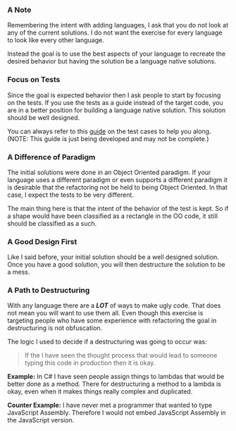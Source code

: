 <!--bl
(filemeta
    (title "Adding a language"))
/bl-->

### A Note

Remembering the intent with adding languages, I ask that you do not look at any of the current solutions. I do not want the exercise for every language to look like every other language.

Instead the goal is to use the best aspects of your language to recreate the desired behavior but having the solution be a language native solutions.

### Focus on Tests

Since the goal is expected behavior then I ask people to start by focusing on the tests. If you use the tests as a guide instead of the target code, you are in a better position for building a language native solution. This solution should be well designed.

You can always refer to this [guide](.\test_cases.md) on the test cases to help you along. (NOTE: This guide is just being developed and may not be complete.)

### A Difference of Paradigm

The initial solutions were done in an Object Oriented paradigm. If your language uses a different paradigm or even supports a different paradigm it is desirable that the refactoring not be held to being Object Oriented. In that case, I expect the tests to be very different.

The main thing here is that the intent of the behavior of the test is kept. So if a shape would have been classified as a rectangle in the OO code, it still should be classified as a such.

### A Good Design First

Like I said before, your initial solution should be a well designed solution. Once you have a good solution, you will then destructure the solution to be a mess.

### A Path to Destructuring

With any language there are a **_LOT_** of ways to make ugly code. That does not mean you will want to use them all. Even though this exercise is targeting people who have some experience with refactoring the goal in destructuring is not obfuscation.

The logic I used to decide if a destructuring was going to occur was:

> If the I have seen the thought process that would lead to someone typing this code in production then it is okay.

**Example:** In C# I have seen people assign things to lambdas that would be better done as a method. There for destructuring a method to a lambda is okay, even when it makes things really complex and duplicated.

**Counter Example:** I have never met a programmer that wanted to type JavaScript Assembly. Therefore I would not embed JavaScript Assembly in the JavaScript version.